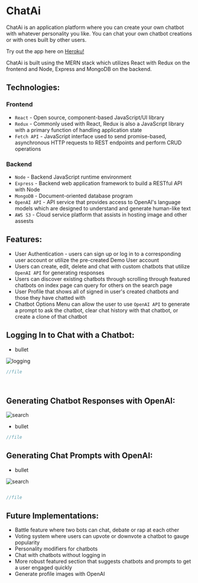 # ChatAi
ChatAi is an application platform where you can create your own chatbot with whatever personality you like. You can chat your own chatbot creations or with ones built by other users.

Try out the app here on [Heroku!](https://chat-ai-46f1a8b5ba43.herokuapp.com/)

ChatAi is built using the MERN stack which utilizes React with Redux on the frontend and Node, Express and MongoDB on the backend.

## Technologies:

### Frontend
* `React` - Open source, component-based JavaScript/UI library
* `Redux` - Commonly used with React, Redux is also a JavaScript library with a primary function of handling application state
* `Fetch API` - JavaScript interface used to send promise-based, asynchronous HTTP requests to REST endpoints and perform CRUD operations

### Backend
* `Node` - Backend JavaScript runtime environment
* `Express` - Backend web application framework to build a RESTful API with Node
* `MongoDB` - Document-oriented database program
* `OpenAI API` - API service that provides access to OpenAI's language models which are designed to understand and generate human-like text
* `AWS S3` - Cloud service platform that assists in hosting image and other assests

## Features:
* User Authentication - users can sign up or log in to a corresponding user account or utilize the pre-created Demo User account
* Users can create, edit, delete and chat with custom chatbots that utilize `OpenAI API` for generating responses
* Users can discover existing chatbots through scrolling through featured chatbots on index page can query for others on the search page
* User Profile that shows all of signed in user's created chatbots and those they have chatted with
* Chatbot Options Menu can allow the user to use `OpenAI API` to generate a prompt to ask the chatbot, clear chat history with that chatbot, or create a clone of that chatbot


## Logging In to Chat with a Chatbot:
* bullet

![logging](link)


```javascript
//file

 
```

## Generating Chatbot Responses with OpenAI:
![search](link)
* bullet

```javascript
//file


```


## Generating Chat Prompts with OpenAI:
* bullet

![search](link)

```javascript

//file


```

## Future Implementations:
 - Battle feature where two bots can chat, debate or rap at each other
 - Voting system where users can upvote or downvote a chatbot to gauge popularity
 - Personality modifiers for chatbots
 - Chat with chatbots without logging in
 - More robust featured section that suggests chatbots and prompts to get a user engaged quickly
 - Generate profile images with OpenAI


